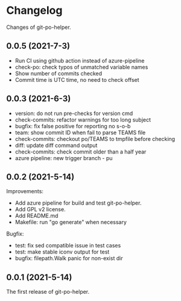 # Changelog

Changes of git-po-helper.

## 0.0.5 (2021-7-3)

* Run CI using github action instead of azure-pipeline
* check-po: check typos of unmatched variable names
* Show number of commits checked
* Commit time is UTC time, no need to check offset


## 0.0.3 (2021-6-3)

* version: do not run pre-checks for version cmd
* check-commits: refactor warnings for too long subject
* bugfix: fix false positive for reporting no s-o-b
* team: show commit ID when fail to parse TEAMS file
* check-commits: checkout po/TEAMS to tmpfile before checking
* diff: update diff command output
* check-commits: check commit older than a half year
* azure pipeline: new trigger branch - pu


## 0.0.2 (2021-5-14)

Improvements:

* Add azure pipeline for build and test git-po-helper.
* Add GPL v2 license.
* Add README.md
* Makefile: run "go generate" when necessary

Bugfix:

* test: fix sed compatible issue in test cases
* test: make stable iconv output for test
* bugfix: filepath.Walk panic for non-exist dir


## 0.0.1 (2021-5-14)

The first release of git-po-helper.
